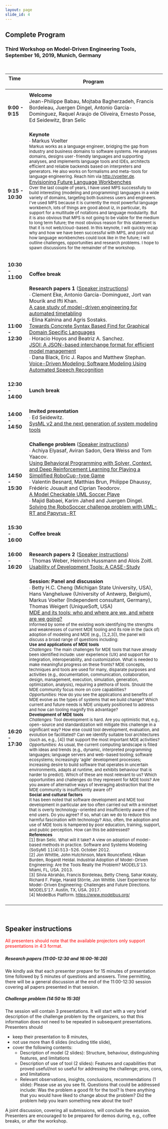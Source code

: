 ```yaml
---
layout: page
slide_id: 4
---
```


## Complete Program
### Third Workshop on Model-Driven Engineering Tools, September 16, 2019, Munich, Germany

<br />

|Time &nbsp;   &nbsp;          | Program &nbsp; 
| ----------------------- | -------------- |
|<img  align="middle" style="width: 150px;"/>|<img  align="middle"  style="width: 600px;"/>|
<strong>9:00 - 9:15 </strong>    | <strong>Welcome</strong>  <br />  Jean-Philippe Babau, Mojtaba Bagherzadeh, Francis  Bordeleau, Juergen Dingel, Antonio Garcia-Dominguez, Raquel Araujo de Oliveira, Ernesto Posse, Ed Seidewitz, Bran Selic <br/> <br/> | 
<strong>9:15 - 10:30 </strong>    | <strong>Keynote</strong> <br /> <medium> &#x2219; Markus Voelter</medium>  <br/> <small> Markus works as a language engineer, bridging the gap from industry and business domains to software systems. He analyses domains, designs user-friendly languages and supporting analyses, and implements language tools and IDEs, architects efficient and reliable backends based on interpreters and generators. He also works on formalisms and meta-tools for language engineering. Reach him via http://voelter.de. </small><br />[Envisioning Future Language Workbenches]() <br/><small> Over the last couple of years, I have used MPS successfully to build interesting (modeling and programming) languages in a wide variety of domains, targeting both business users and engineers. I've used MPS because it is currently the most powerful language workbench, lots of things are good about iz, in particular, its support for a multitude of notations and language modularity. But it is also obvious that MPS is not going to be viable for the medium to long term future; the most obvious reason for this statement is that it is not web/cloud-based. In this keynote, I will quickly recap why and how we have been successful with MPS, and point out how language workbenches could look like in the future; I will outline challenges, opportunities and research problems. I hope to spawn discussions for the remainder of the workshop.</small> <br/> <br/>| 
<strong> 10:30 - 11:00 </strong> | <strong> <br/> <br/> Coffee break</strong> <br/> <br/>| 
<br/><br/><strong>11:00 - 12:30 </strong> &nbsp; &nbsp; &nbsp;    &nbsp; &nbsp; &nbsp;  &nbsp; &nbsp; &nbsp;       | <strong>Research papers 1</strong>  ([Speaker instructions](#speakerinstruction)) <br/> <medium> &#x2219; Clement Eke, Antonio Garcia-Dominguez, Jort van Mourik and Ifti Khan. </medium> <br /> [A case study of model-driven engineering for automated timetabling]() <br/> <medium> &#x2219; Elina Kalnina and Agris Sostaks. </medium> <br /> [Towards Concrete Syntax Based Find for Graphical Domain Specific Languages ]() <br/> <medium> &#x2219; Horacio Hoyos and Beatriz A. Sanchez. </medium> <br /> [JSOI: A JSON-based interchange format for efficient model management]() <br/> <medium> &#x2219; Dana Black, Eric J. Rapos and Matthew Stephan. </medium> <br /> [Voice-Driven Modeling: Software Modeling Using Automated Speech Recognition]() <br/> <br/> | 
<strong>12:30 - 14:00 </strong> &nbsp; &nbsp; &nbsp;          | <strong>Lunch break</strong> <br/> <br/>| 
<strong>14:00 - 14:50 </strong> &nbsp; &nbsp; &nbsp;          | <strong>Invited presentation</strong> <br/> <medium> &#x2219; Ed Seidewitz. </medium> <br /> [SysML v2 and the next generation of system modeling tools]()  <br/> <br/> | 
<strong>14:50 - 15:30  | <strong>Challenge problem</strong> ([Speaker instructions](#speakerinstruction))<br/> <medium> &#x2219; Achiya Elyasaf, Aviran Sadon, Gera Weiss and Tom Yaacov. </medium> <br /> [Using Behavioral Programming with Solver, Context, and Deep Reinforcement Learning for Playing a Simplified RoboCup-type Game]()  <br/> <medium> &#x2219; Valentin Besnard, Matthias Brun, Philippe Dhaussy, Frédéric Jouault and Ciprian Teodorov. </medium> <br /> [ A Model Checkable UML Soccer Playe]()  <br/> <medium> &#x2219; Majid Babaei, Karim Jahed and Juergen Dingel. </medium> <br /> [Solving the RoboSoccer challenge problem with UML-RT and Papyrus-RT]() <br/> <br/>| 
<strong>15:30 - 16:00 </strong> &nbsp; &nbsp; &nbsp;          | <strong>Coffee break</strong> <br/> <br/>| 
<strong>16:00 - 16:20 </strong> &nbsp;  | <strong>Research papers 2 </strong> ([Speaker instructions](#speakerinstruction)) <br/> <medium> &#x2219; Thomas Weber, Heinrich Hussmann and Alois Zoitl.  </medium> <br /> [ Usability of Development Tools: A CASE-Study]() <br/> <br/>| 
<strong>16:20 - 17:30 </strong> &nbsp;  | <strong>Session: Panel and discussion</strong> <br/> <medium> &#x2219; Betty H.C. Cheng (Michigan State University, USA), Hans Vangheluwe (University of Antwerp, Belgium), Markus Voelter (Independent consultant, Germany), Thomas Weigert (UniqueSoft, USA)  </medium> <br /> [MDE and its tools: who and where are we, and where are we going?]() <br />  <small> Informed by some of the existing work identifying the strengths and weaknesses of current MDE tooling and its role in the (lack of) adoption of modeling and MDE (e.g., [1,2,3]), the panel will discuss a broad range of questions including: <br /> <b>Use and applications of MDE tools</b> <br /> <i>Challenges:</i> The main challenges for MDE tools that have already been identified include: user experience (UX) and support for integration, interoperability, and customization. What is needed to make meaningful progress on these fronts? MDE concepts, techniques and tools are used for many, disparate purposes and activities (e.g., documentation, communication, collaboration, design, management, execution, simulation, generation, optimization, analysis), requiring a plethora of tools. Should the MDE community focus more on core capabilities? <br /> <i>Opportunities:</i> How do you see the applications and benefits of MDE evolve as the types of systems that we build change? Which current and future needs is MDE uniquely positioned to address and how can tooling magnify this advantage? <br /> <b>Development of MDE tools</b> <br /> <i>Challenges:</i> Tool development is hard. Are you optimistic that, e.g., open-source and standardization will mitigate this challenge in a significant way? How else could tool development, evaluation, and evolution be facilitated? Can we identify suitable tool architectures (such as, e.g., [4]) that support the most important MDE activities? <br /> <i>Opportunities:</i> As usual, the current computing landscape is filled with ideas and trends (e.g., dynamic, interpreted programming languages; language servers and web-based tooling; software ecosystems; increasingly 'agile' development processes; increasing desire to build software that operates in uncertain environments, adapts at runtime, and exhibits behaviour that is harder to predict). Which of these are most relevant to us? Which opportunities and challenges do they represent for MDE tools? Are you aware of alternative ways of leveraging abstraction that the MDE community is insufficiently aware of? <br /><b>Social and cultural factors</b> <br /> It has been noted that software development and MDE tool development in particular are too often carried out with a mindset that is overly technology-oriented and insufficiently aware of the end users. Do you agree? If so, what can we do to reduce this harmful fascination with technology? Also, often, the adoption and use of MDE tools is hampered by poor education, training, support, and public perception. How can this be addressed? <br /> <b>References</b>  <br/> [1] Bran Selic. What will it take? A view on adoption of model-based methods in practice. Software and Systems Modeling (SoSyM) 11(4):513-526. October 2012. <br/>[2] Jon Whittle, John Hutchinson, Mark Rouncefield, Håkan Burden, Rogardt Heldal. Industrial Adoption of Model-Driven Engineering: Are the Tools Really the Problem? MODELS'13. Miami, FL, USA. 2013. <br/>[3] Silvia Abrahão, Francis Bordeleau, Betty Cheng, Sahar Kokaly, Richard F. Paige, Harald Störrle, Jon Whittle. User Experience for Model-Driven Engineering: Challenges and Future Directions. MODELS'17. Austin, TX, USA. 2017. <br/> [4] ModelBus Platform. https://www.modelbus.org/ </small> <br /> <br /> |

<br /> 

## Speaker instructions
<span style="color:red">All presenters should note that the available projectors only support presentations in 4:3 format.</span>


### <a name="speakerinstruction"></a>
##### Research papers (11:00-12:30 and 16:00-16:20) 
We kindly ask that each presenter prepare for 15 minutes of presentation
time followed by 5 minutes of questions and answers. Time permitting,
there will be a general discussion at the end of the 11:00-12:30 session
covering all papers presented in that session.

##### Challenge problem (14:50 to 15:30)
The session will contain 3 presentations. It will start with a very brief
description of the challenge problem by the organizers, so that this
information does not need to be repeated in subsequent presentations.
Presenters should
* keep their presentation to 8 minutes,
* not use more than 6 slides (including title slide),
* cover the following contents: 
  * Description of model (2 slides): 
Structure, behaviour, distinguishing features, and limitations 
  * Description of use of tool (2 slides): 
Features and capabilities that proved useful/not so useful 
for addressing the challenge; pros, cons, and limitations 
  * Relevant observations, insights, conclusions, recommendations (1 slide): 
Please use as you see fit. Questions that could be addressed include:
Was the problem a good fit for the tool? Is there anything that you would
have liked to change about the problem? Did the problem help you learn
something new about the tool?

A joint discussion, covering all submissions, will conclude the session.
Presenters are encouraged to be prepared for demos during, e.g., coffee
breaks, or after the workshop.
